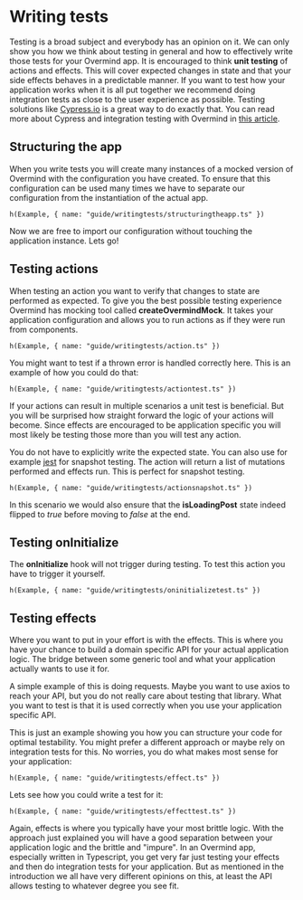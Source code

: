 # Writing tests

Testing is a broad subject and everybody has an opinion on it. We can only show you how we think about testing in general and how to effectively write those tests for your Overmind app. It is encouraged to think **unit testing** of actions and effects. This will cover expected changes in state and that your side effects behaves in a predictable manner. If you want to test how your application works when it is all put together we recommend doing integration tests as close to the user experience as possible. Testing solutions like [Cypress.io](https://www.cypress.io/) is a great way to do exactly that. You can read more about Cypress and integration testing with Overmind in [this article](https://www.cypress.io/blog/2019/02/28/shrink-the-untestable-code-with-app-actions-and-effects/#).

## Structuring the app

When you write tests you will create many instances of a mocked version of Overmind with the configuration you have created. To ensure that this configuration can be used many times we have to separate our configuration from the instantiation of the actual app.

```marksy
h(Example, { name: "guide/writingtests/structuringtheapp.ts" })
```

Now we are free to import our configuration without touching the application instance. Lets go!

## Testing actions

When testing an action you want to verify that changes to state are performed as expected. To give you the best possible testing experience Overmind has mocking tool called **createOvermindMock**. It takes your application configuration and allows you to run actions as if they were run from components.

```marksy
h(Example, { name: "guide/writingtests/action.ts" })
```

You might want to test if a thrown error is handled correctly here. This is an example of how you could do that:

```marksy
h(Example, { name: "guide/writingtests/actiontest.ts" })
```

If your actions can result in multiple scenarios a unit test is beneficial. But you will be surprised how straight forward the logic of your actions will become. Since effects are encouraged to be application specific you will most likely be testing those more than you will test any action.

You do not have to explicitly write the expected state. You can also use for example [jest]() for snapshot testing. The action will return a list of mutations performed and effects run. This is perfect for snapshot testing.

```marksy
h(Example, { name: "guide/writingtests/actionsnapshot.ts" })
```

In this scenario we would also ensure that the **isLoadingPost** state indeed flipped to *true* before moving to *false* at the end.

## Testing onInitialize

The **onInitialize** hook will not trigger during testing. To test this action you have to trigger it yourself.

```marksy
h(Example, { name: "guide/writingtests/oninitializetest.ts" })
```


## Testing effects

Where you want to put in your effort is with the effects. This is where you have your chance to build a domain specific API for your actual application logic. The bridge between some generic tool and what your application actually wants to use it for.

A simple example of this is doing requests. Maybe you want to use axios to reach your API, but you do not really care about testing that library. What you want to test is that it is used correctly when you use your application specific API.

This is just an example showing you how you can structure your code for optimal testability. You might prefer a different approach or maybe rely on integration tests for this. No worries, you do what makes most sense for your application:

```marksy
h(Example, { name: "guide/writingtests/effect.ts" })
```

Lets see how you could write a test for it:

```marksy
h(Example, { name: "guide/writingtests/effecttest.ts" })
```

Again, effects is where you typically have your most brittle logic. With the approach just explained you will have a good separation between your application logic and the brittle and "impure". In an Overmind app, especially written in Typescript, you get very far just testing your effects and then do integration tests for your application. But as mentioned in the introduction we all have very different opinions on this, at least the API allows testing to whatever degree you see fit.